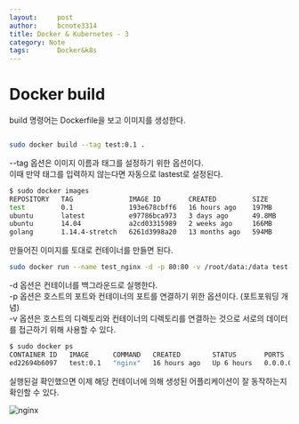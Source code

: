 ```yaml
---
layout:     post
author:     bcnote3314
title: Docker & Kubernetes - 3
category: Note
tags: 		Docker&k8s
---
```


# Docker build

build 명령어는 Dockerfile을 보고 이미지를 생성한다.  

```bash

sudo docker build --tag test:0.1 .

```

--tag 옵션은 이미지 이름과 태그를 설정하기 위한 옵션이다.  
이때 만약 태그를 입력하지 않는다면 자동으로 lastest로 설정된다.  

```bash
$ sudo docker images
REPOSITORY   TAG              IMAGE ID       CREATED         SIZE
test         0.1              193e678cbff6   16 hours ago    197MB
ubuntu       latest           e97786bca973   3 days ago      49.8MB
ubuntu       14.04            a2cd03315989   2 weeks ago     166MB
golang       1.14.4-stretch   6261d3998a20   13 months ago   594MB
```

만들어진 이미지를 토대로 컨테이너를 만들면 된다.

```bash
sudo docker run --name test_nginx -d -p 80:80 -v /root/data:/data test:0.1
```

-d 옵션은 컨테이너를 백그라운드로 실행한다.  
-p 옵션은 호스트의 포트와 컨테이너의 포트를 연결하기 위한 옵션이다. (포트포워딩 개념)  
-v 옵션은 호스트의 디렉토리와 컨테이너의 디렉토리를 연결하는 것으로 서로의 데이터를 접근하기 위해 사용할 수 있다. 


```bash 
$ sudo docker ps
CONTAINER ID   IMAGE      COMMAND   CREATED        STATUS       PORTS                                        NAMES
ed22694b6097   test:0.1   "nginx"   16 hours ago   Up 6 hours   0.0.0.0:80->80/tcp, :::80->80/tcp, 443/tcp   test_nginx

```

실행된걸 확인했으면 이제 해당 컨테이너에 의해 생성된 어플리케이션이 잘 동작하는지 확인할 수 있다.  

![nginx](http://drive.google.com/uc?export=view&id=1DQJLkpOOyaeXfQLVJOsPzBsqRZ8DGgap)